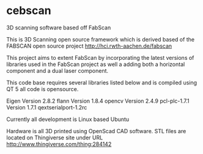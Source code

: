 cebscan
=======

3D scanning software based off FabScan

This is 3D Scanning open source framework which is derived based of the FABSCAN open source project http://hci.rwth-aachen.de/fabscan

This project aims to extent FabScan by incorporating the latest versions of libraries used in the FabScan project as well a adding both a horizontal component and a dual laser component.

This code base requires several libraries listed below and is compiled using QT 5 all code is opensource.

Eigen Version 2.8.2
flann  Version 1.8.4
opencv Version 2.4.9
pcl-plc-1.7.1 Version 1.7.1
qextserialport-1.2rc 

Currently all development is Linux based Ubuntu

Hardware is all 3D printed using OpenScad CAD software. STL files are located on Thingiverse site under URL
http://www.thingiverse.com/thing:284142
